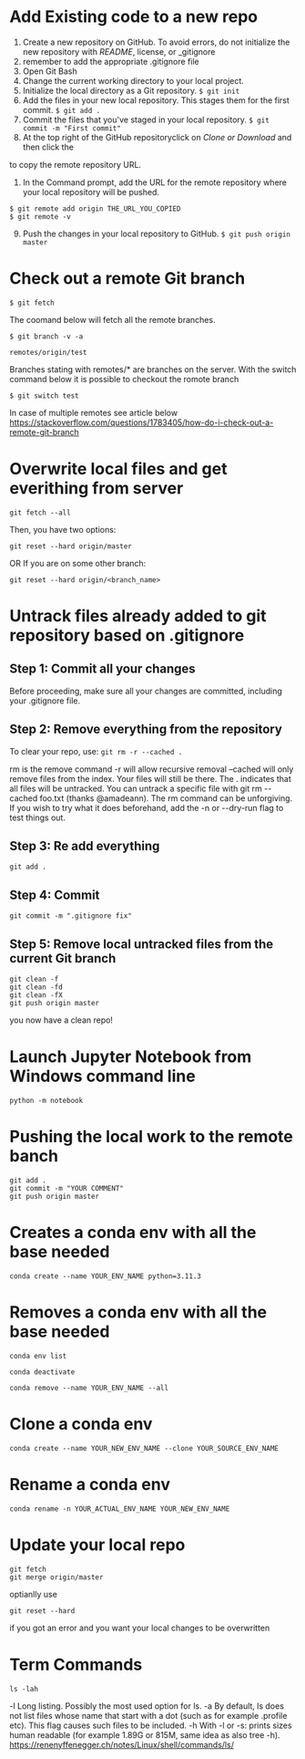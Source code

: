Add Existing code to a new repo
===== 


1. Create a new repository on GitHub. To avoid errors, do not initialize the new repository with _README_, license, or _gitignore
1. remember to add the appropriate .gitignore file
1. Open Git Bash
1. Change the current working directory to your local project.
1. Initialize the local directory as a Git repository.
 `$ git init`
1. Add the files in your new local repository. This stages them for the first commit.
`$ git add .`
1. Commit the files that you've staged in your local repository.
`$ git commit -m "First commit"`
1. At the top right of the GitHub repositoryclick on _Clone or Download_ and then click the 

to copy the remote repository URL.

1. In the Command prompt, add the URL for the remote repository where your local repository will be pushed.
```
$ git remote add origin THE_URL_YOU_COPIED
$ git remote -v
```
9. Push the changes in your local repository to GitHub.
`$ git push origin master`

Check out a remote Git branch
===== 


```
$ git fetch
```

The coomand below will fetch all the remote branches. 
```
$ git branch -v -a

remotes/origin/test
```

Branches stating with remotes/* are branches on the server. 
With the switch command below it is possible to checkout the romote branch

```
$ git switch test
```

In case of multiple remotes see article below https://stackoverflow.com/questions/1783405/how-do-i-check-out-a-remote-git-branch

Overwrite local files and get everithing from server
==
`git fetch --all`

Then, you have two options:

`git reset --hard origin/master`

OR If you are on some other branch:

`git reset --hard origin/<branch_name>`

Untrack files already added to git repository based on .gitignore
==

Step 1: Commit all your changes
-
Before proceeding, make sure all your changes are committed, including your .gitignore file.

Step 2: Remove everything from the repository
-
To clear your repo, use:
`git rm -r --cached .`

rm is the remove command
-r will allow recursive removal
–cached will only remove files from the index. Your files will still be there.
The . indicates that all files will be untracked. You can untrack a specific file with git rm --cached foo.txt (thanks @amadeann).
The rm command can be unforgiving. If you wish to try what it does beforehand, add the -n or --dry-run flag to test things out.

Step 3: Re add everything
- 
`git add .`

Step 4: Commit
-

`git commit -m ".gitignore fix"`

Step 5: Remove local untracked files from the current Git branch
-

```
git clean -f
git clean -fd
git clean -fX
git push origin master
```


you now have a clean repo!
 
Launch Jupyter Notebook from Windows command line
===== 
```
python -m notebook
```

Pushing the local work to the remote banch
===== 
```
git add .
git commit -m "YOUR COMMENT"
git push origin master
```


Creates a conda env with all the base needed
===== 
```
conda create --name YOUR_ENV_NAME python=3.11.3
```


Removes a conda env with all the base needed
=====
```
conda env list
```
```
conda deactivate
```
```
conda remove --name YOUR_ENV_NAME --all
```
Clone a conda env 
=====
```
conda create --name YOUR_NEW_ENV_NAME --clone YOUR_SOURCE_ENV_NAME
```

Rename a conda env 
=====
```
conda rename -n YOUR_ACTUAL_ENV_NAME YOUR_NEW_ENV_NAME
```



Update your local repo
===== 
```
git fetch
git merge origin/master
```
optianlly use 
```
git reset --hard
```
if you got an error and you want your local changes to be overwritten

Term Commands
===== 


```
ls -lah
```
-l
Long listing. Possibly the most used option for ls.
-a
	By default, ls does not list files whose name that start with a dot (such as for example .profile etc). This flag causes such files to be included.
-h
With -l or -s: prints sizes human readable (for example 1.89G or 815M, same idea as also tree -h).
https://renenyffenegger.ch/notes/Linux/shell/commands/ls/

